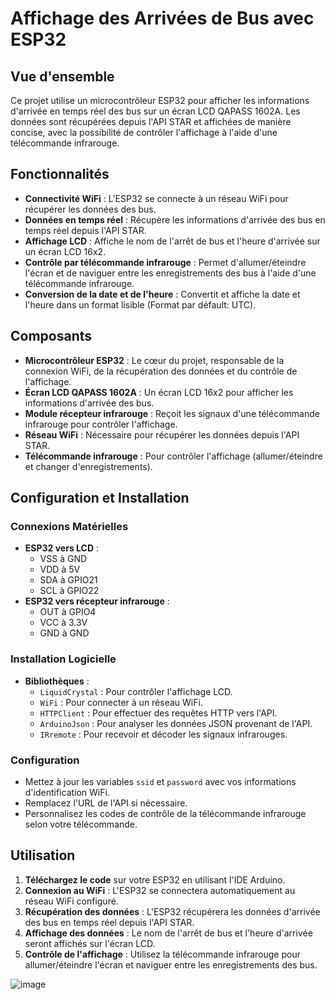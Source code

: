 # Affichage des Arrivées de Bus avec ESP32

## Vue d'ensemble

Ce projet utilise un microcontrôleur ESP32 pour afficher les informations d'arrivée en temps réel des bus sur un écran LCD QAPASS 1602A. Les données sont récupérées depuis l'API STAR et affichées de manière concise, avec la possibilité de contrôler l'affichage à l'aide d'une télécommande infrarouge.

## Fonctionnalités

- **Connectivité WiFi** : L'ESP32 se connecte à un réseau WiFi pour récupérer les données des bus.
- **Données en temps réel** : Récupère les informations d'arrivée des bus en temps réel depuis l'API STAR.
- **Affichage LCD** : Affiche le nom de l'arrêt de bus et l'heure d'arrivée sur un écran LCD 16x2.
- **Contrôle par télécommande infrarouge** : Permet d'allumer/éteindre l'écran et de naviguer entre les enregistrements des bus à l'aide d'une télécommande infrarouge.
- **Conversion de la date et de l'heure** : Convertit et affiche la date et l'heure dans un format lisible (Format par défault: UTC).

## Composants

- **Microcontrôleur ESP32** : Le cœur du projet, responsable de la connexion WiFi, de la récupération des données et du contrôle de l'affichage.
- **Écran LCD QAPASS 1602A** : Un écran LCD 16x2 pour afficher les informations d'arrivée des bus.
- **Module récepteur infrarouge** : Reçoit les signaux d'une télécommande infrarouge pour contrôler l'affichage.
- **Réseau WiFi** : Nécessaire pour récupérer les données depuis l'API STAR.
- **Télécommande infrarouge** : Pour contrôler l'affichage (allumer/éteindre et changer d'enregistrements).

## Configuration et Installation

### Connexions Matérielles

- **ESP32 vers LCD** :
  - VSS à GND
  - VDD à 5V
  - SDA à GPIO21
  - SCL à GPIO22
- **ESP32 vers récepteur infrarouge** :
  - OUT à GPIO4
  - VCC à 3.3V
  - GND à GND

### Installation Logicielle

- **Bibliothèques** :
  - `LiquidCrystal` : Pour contrôler l'affichage LCD.
  - `WiFi` : Pour connecter à un réseau WiFi.
  - `HTTPClient` : Pour effectuer des requêtes HTTP vers l'API.
  - `ArduinoJson` : Pour analyser les données JSON provenant de l'API.
  - `IRremote` : Pour recevoir et décoder les signaux infrarouges.

### Configuration

- Mettez à jour les variables `ssid` et `password` avec vos informations d'identification WiFi.
- Remplacez l'URL de l'API si nécessaire.
- Personnalisez les codes de contrôle de la télécommande infrarouge selon votre télécommande.

## Utilisation

1. **Téléchargez le code** sur votre ESP32 en utilisant l'IDE Arduino.
2. **Connexion au WiFi** : L'ESP32 se connectera automatiquement au réseau WiFi configuré.
3. **Récupération des données** : L'ESP32 récupérera les données d'arrivée des bus en temps réel depuis l'API STAR.
4. **Affichage des données** : Le nom de l'arrêt de bus et l'heure d'arrivée seront affichés sur l'écran LCD.
5. **Contrôle de l'affichage** : Utilisez la télécommande infrarouge pour allumer/éteindre l'écran et naviguer entre les enregistrements des bus.


![image](https://github.com/user-attachments/assets/b0ba140b-d81f-4ce7-8b69-b0bb351c693c)


